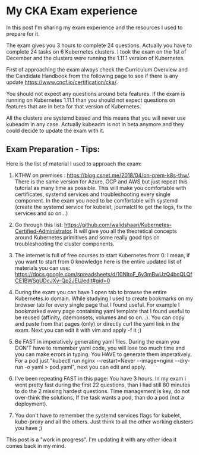 # My CKA Exam experience
In this post I'm sharing my exam experience and the resources I used to prepare for it.

The exam gives you 3 hours to complete 24 questions. Actually you have to complete 24 tasks on 6 Kubernetes clusters.
I took the exam on the 1st of December and the clusters were running the 1.11.1 version of Kubernetes.

First of approaching the exam always check the Curriculum Overview and the Candidate Handbook from the following page to see if there is any update https://www.cncf.io/certification/cka/.

You should not expect any questions around beta features. If the exam is running on Kubernetes 1.11.1 than you should not expect questions on features that are in beta for that version of Kubernetes.

All the clusters are systemd based and this means that you will never use kubeadm in any case. Actually kubeadm is not in beta anymore and they could decide to update the exam with it.

## Exam Preparation - Tips:

Here is the list of material I used to approach the exam:

1. KTHW on premises : https://blog.csnet.me/2018/04/on-prem-k8s-thw/. There is the same version for Azure, GCP and AWS but just repeat this tutorial as many time as possible. This will make you comfortable with certificates, systemd services and troubleshooting every single component. In the exam you need to be comfortable with systemd (create the systemd service for kubelet, journalctl to get the logs, fix the services and so on...)

2. Go through this list: https://github.com/walidshaari/Kubernetes-Certified-Administrator. It will give you all the theoretical concepts around Kubernetes primitives and some really good tips on troubleshooting the cluster components.

3. The internet is full of free courses to start Kubernetes from 0. I mean, if you want to start from 0 knowledge here is the entire updated list of materials you can use: https://docs.google.com/spreadsheets/d/10NltoF_6y3mBwUzQ4bcQLQfCE1BWSgUDcJXy-Qp2JEU/edit#gid=0

4. During the exam you can have 1 open tab to browse the entire Kubernetes.io domain. While studying I used to create bookmarks on my browser tab for every single page that I found useful. For example I bookmarked every page containing yaml template that I found useful to be reused (affinity, daemonsets, volumes and so on...). You can copy and paste from that pages (only) or directly curl the yaml link in the exam. Next you can edit it with vim and apply -f it ;)

5. Be FAST in imperatively generating yaml files. During the exam you DON'T have to remember yaml code, you will lose too much time and you can make errors in typing. You HAVE to generate them imperatively. For a pod just "kubectl run nginx --restart=Never --image=nginx --dry-run -o yaml > pod.yaml", next you can edit and apply.

6. I've been repeating FAST in this page: You have 3 hours. In my exam i went pretty fast during the first 22 questions, than I had still 80 minutes to do the 2 missing hardest questions. Time management is key, do not over-think the solutions, If the task wants a pod, than do a pod (not a deployment).

7. You don't have to remember the systemd services flags for kubelet, kube-proxy and all the others. Just think to all the other working clusters you have ;)


This post is a "work in progress". I'm updating it with any other idea it comes back in my mind.
